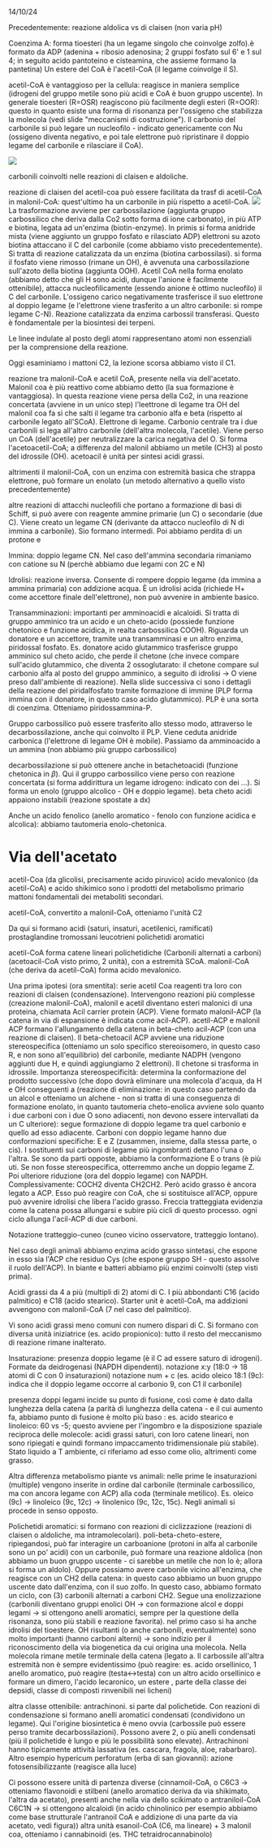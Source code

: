 14/10/24

Precedentemente: reazione aldolica vs di claisen (non varia pH)

Coenzima A: forma tioesteri (ha un legame singolo che coinvolge zolfo).è formato da ADP (adenina + ribosio adenosina; 2 gruppi fosfato sul 6' e 1 sul 4; in seguito acido pantoteino e cisteamina, che assieme formano la pantetina) Un estere del CoA è l'acetil-CoA (il legame coinvolge il S).

acetil-CoA è vantaggioso per la cellula: reagisce in maniera semplice (idrogeni del gruppo metile sono più acidi e CoA è buon gruppo uscente). In generale tioesteri (R=OSR) reagiscono più facilmente degli esteri (R=OOR): questo in quanto esiste una forma di risonanza per l'ossigeno che stabilizza la molecola (vedi slide "meccanismi di costruzione"). Il carbonio del carbonile si può legare un nucleofilo - indicato genericamente con Nu (ossigeno diventa negativo, e poi tale elettrone può ripristinare il doppio legame del carbonile e rilasciare il CoA).

![](https://phepatus.xyz/data/md-attachments-prova/tioestere.svg)

carbonili coinvolti nelle reazioni di claisen e aldoliche.

reazione di claisen del acetil-coa può essere facilitata da trasf di acetil-CoA in malonil-CoA: quest'ultimo ha un carbonile in più rispetto a acetil-CoA.
![](https://phepatus.xyz/data/md-attachments-prova/path41.svg)
La trasformazione avviene per carbossilazione (aggiunta gruppo carbossilico che deriva dalla Co2 sotto forma di ione carbonato), in più ATP e biotina, legata ad un'enzima (biotin-enzyme). In primis si forma anidride mista (viene aggiunto un gruppo fosfato e rilasciato ADP) elettroni su azoto biotina attaccano il C del carbonile (come abbiamo visto precedentemente). Si tratta di reazione catalizzata da un enzima (biotina carbossilasi). si forma il fosfato viene rimosso (rimane un OH), è avvenuta una carbossilazione sull'azoto della biotina (aggiunta OOH). Acetil CoA nella forma enolato (abbiamo detto che gli H sono acidi, dunque l'anione è facilmente ottenibile), attacca nucleofilicamente (essendo anione è ottimo nucleofilo) il C del carbonile. L'ossigeno carico negativamente trasferisce il suo elettrone al doppio legame (e l'elettrone viene trasferito a un altro carbonile: si rompe legame C-N). Reazione catalizzata da enzima carbossil transferasi. Questo è fondamentale per la biosintesi dei terpeni.

Le linee indulate al posto degli atomi rappresentano atomi non essenziali per la comprensione della reazione.

Oggi esaminiamo i mattoni C2, la lezione scorsa abbiamo visto il C1.

reazione tra malonil-CoA e acetil CoA, presente nella via dell'acetato. Malonil coa è più reattivo come abbiamo detto (la sua formazione è vantaggiosa). In questa reazione viene persa della Co2, in una reazione concertata (avviene in un unico step) l'leettrone di legame tra OH del malonil coa fa sì che salti il legame tra carbonio alfa e beta (rispetto al carbonile legato all'SCoA). Elettrone di legame. Carbonio centrale tra i due carbonili si lega all'altro carbonile (dell'altra molecola, l'acetile). Viene perso un CoA (dell'acetile) per neutralizzare la carica negativa del O. Si forma l'acetoacetil-CoA; a differenza del malonil abbiamo un metile (CH3) al posto del idrossile (OH). acetoacil è unità per sintesi acidi grassi. 

altrimenti il malonil-CoA, con un enzima con estremità basica che strappa elettrone, può formare un enolato (un metodo alternativo a quello visto precedentemente)

altre reazioni di attacchi nucleofili che portano a formazione di basi di Schiff, si può avere con reagente ammine primarie (un C) o secondarie (due C). Viene creato un legame CN (derivante da attacco nucleofilo di N di immina a carbonile). Sio formano intermedi. Poi abbiamo perdita di un protone e 

Immina: doppio legame CN. Nel caso dell'ammina secondaria rimaniamo con catione su N (perchè abbiamo due legami con 2C e N)

Idrolisi: reazione inversa. Consente di rompere doppio legame (da immina a ammina primaria) con addizione acqua. È un idrolisi acida (richiede H+ come accettore finale dell'elettrone), non può avvenire in ambiente basico.

Transamminazioni: importanti per amminoacidi e alcaloidi. Si tratta di gruppo amminico tra un acido e un cheto-acido (possiede funzione chetonico e funzione acidica, in realta carbossilica COOH). Riguarda un donatore e un accettore, tramite una transamminasi e un altro enzima, piridossal fosfato. Es. donatore acido glutammico trasferisce gruppo amminico sul cheto acido, che perde il chetone (che invece compare sull'acido glutammico, che diventa 2 ossoglutarato: il chetone compare sul carbonio alfa al posto del gruppo amminico, a seguito di idrolisi -> O viene preso dall'ambiente di reazione). Nella slide successiva ci sono i dettagli della reazione del piridalfosfato tramite formazione di immine (PLP forma immina con il donatore, in questo caso acido glutammico). PLP è una sorta di coenzima. Otteniamo piridossammina-P.

Gruppo carbossilico può essere trasferito allo stesso modo, attraverso le decarbossilazione, anche qui coinvolto il PLP. Viene ceduta anidride carbonica (l'elettrone di legame OH è mobile). Passiamo da amminoacido a un ammina (non abbiamo più gruppo carbossilico)

decarbossilazione si può ottenere anche in betachetoacidi (funzione chetonica in $\beta$). Qui il gruppo carbossilico viene perso con reazione concertata (si forma addirittura un legame idrogeno: indicato con dei ...). Si forma un enolo (gruppo alcolico - OH e doppio legame). beta cheto acidi appaiono instabili (reazione spostate a dx)

Anche un acido fenolico (anello aromatico - fenolo con funzione acidica e alcolica): abbiamo tautomeria enolo-chetonica.

# Via dell'acetato

acetil-Coa (da glicolisi, precisamente acido piruvico) acido mevalonico (da acetil-CoA) e acido shikimico sono i prodotti del metabolismo primario mattoni fondamentali dei metaboliti secondari.

acetil-CoA, convertito a malonil-CoA, otteniamo l'unità C2

Da qui si formano acidi (saturi, insaturi, acetilenici, ramificati)
prostaglandine
tromossani
leucotrieni
polichetidi aromatici

acetil-CoA forma catene lineari polichetidiche (Carbonili alternati a carboni) (acetoacil-CoA visto primo, 2 unità), con a estremità SCoA. malonil-CoA (che deriva da acetil-CoA) forma acido mevalonico.

Una prima ipotesi (ora smentita): serie acetil Coa reagenti tra loro con reazioni di claisen (condensazione). 
Intervengono reazioni più complesse (creazione malonil-CoA), malonil e acetil diventano esteri malonici di una proteina, chiamata Acil carrier protein (ACP). Viene formato malonil-ACP (la catena in via di espansione è indicata come acil-ACP). acetil-ACP e malonil ACP formano l'allungamento della catena in beta-cheto acil-ACP (con una reazione di claisen). Il beta-chetoacil ACP avviene una riduzione stereospecifica (otteniamo un solo specifico stereoisomero, in questo caso R, e non sono all'equilibrio) del carbonile, mediante NADPH (vengono aggiunti due H, e quindi aggiungiamo 2 elettroni). Il chetone si trasforma in idrossile. Importanza stereospecificità: determina la conformazione del prodotto successivo (che dopo dovrà eliminare una molecola d'acqua, da H e OH conseguenti a (reazione di eliminazione: in questo caso partendo da un alcol e otteniamo un alchene - non si tratta di una conseguenza di formazione enolato, in quanto tautomeria cheto-enolica avviene solo quanto i due carboni con i due O sono adiacenti, non devono essere intervallati da un C ulteriore): segue formazione di doppio legame tra quel carbonio e quello ad esso adiacente. Carboni con doppio legame hanno due conformazioni specifiche: E e Z (zusammen, insieme, dalla stessa parte, o cis). I sostituenti sui carboni di legame più ingombranti dettano l'una o l'altra. Se sono da parti opposte, abbiamo la conformazione E o trans (è più uti. Se non fosse stereospecifica, otterremmo anche un doppio legame Z.
Poi ulteriore riduzione (ora del doppio legame) con NAPDH.
Complessivamente: COCH2 diventa CH2CH2. Però acido grasso è ancora legato a ACP. Esso può reagire con CoA, che si sostituisce all'ACP, oppure può avvenire idrolisi che libera l'acido grasso.
Freccia tratteggiata evidenzia come la catena possa allungarsi e subire più cicli di questo processo. ogni ciclo allunga l'acil-ACP di due carboni.

Notazione tratteggio-cuneo (cuneo vicino osservatore, tratteggio lontano).

Nel caso degli animali abbiamo enzima acido grasso sintetasi, che espone in esso sia l'ACP che residuo Cys (che espone gruppo SH - questo assolve il ruolo dell'ACP). In biante e batteri abbiamo più enzimi coinvolti (step visti prima).

Acidi grassi da 4 a più (multipli di 2) atomi di C. I più abbondanti C16 (acido palmitico) e C18 (acido stearico). Starter unit è acetil-CoA, ma addizioni avvengono con malonil-CoA (7 nel caso del palmitico). 

Vi sono acidi grassi meno comuni con numero dispari di C. Si formano con diversa unità iniziatrice (es. acido propionico): tutto il resto del meccanismo di reazione rimane inalterato.

Insaturazione: presenza doppio legame (è il C ad essere saturo di idrogeni). Formate da deidrogenasi (NAPDH dipendenti). notazione x:y (18:0 -> 18 atomi di C con 0 insaturazioni)
notazione num + c (es. acido oleico 18:1 (9c): indica che il doppio legame occorre al carbonio 9, con C1 il carbonile)

presenza doppi legami incide su punto di fusione, così come è dato dalla lunghezza della catena (a parità di lunghezza della catena - e il cui aumento fa, abbiamo punto di fusione è molto più baso : es. acido stearico e linoleico: 60 vs -5; questo avviene per l'ingombro e la disposizione spaziale reciproca delle molecole: acidi grassi saturi, con loro catene lineari, non sono ripiegati e quindi formano impaccamento tridimensionale più stabile). Stato liquido a T ambiente, ci riferiamo ad esso come olio, altrimenti come grasso.

Altra differenza metabolismo piante vs animali: nelle prime le insaturazioni (multiple) vengono inserite in ordine dal carbonile (terminale carbossilico, ma con ancora legame con ACP) alla coda (terminale metilico). Es. oleico (9c) -> linoleico (9c, 12c) -> linolenico (9c, 12c, 15c). Negli animali si procede in senso opposto.

Polichetidi aromatici: si formano con reazioni di ciclizzazione (reazioni di claisen o aldoliche, ma intramolecolari). poli-beta-cheto-estere, ripiegandosi, può far interagire un carboanione (protoni in alfa al carbonile sono un po' acidi) con un carbonile, può formare una reazione aldolica (non abbiamo un buon gruppo uscente - ci sarebbe un metile che non lo è; allora si forma un aldolo). Oppure possiamo avere carbonile vicino all'enzima, che reagisce con un CH2 della catena: in questo caso abbiamo un buon gruppo uscente dato dall'enzima, con il suo zolfo. In questo caso, abbiamo formato un ciclo, con (3) carbonili alternati a carboni CH2. Segue una enolizzazione (carbonili diventano gruppi enolici OH -> con formazione alcol e doppi legami -> si ottengono anelli aromatici, sempre per la questione della risonanza, sono più stabili e reazione favorita). nel primo caso si ha anche idrolisi del tioestere. OH risultanti (o anche carbonili, eventualmente) sono molto importanti (hanno carboni alterni) -> sono indizio per il riconoscimento della via biogenetica da cui origina una molecola.
Nella molecola rimane metile terminale della catena (legato a. Il carbossile all'altra estremità non è sempre evidentissimo (può reagire: es. acido orsellinico, 1 anello aromatico, può reagire (testa<->testa) con un altro acido orsellinico e formare un dimero, l'acido lecaronico, un estere , parte della classe dei depsidi, classe di composti rinvenibili nei licheni)

altra classe ottenibile: antrachinoni. si parte dal polichetide. Con reazioni di condensazione si formano anelli aromatici condensati (condividono un legame). Qui l'origine biosintetica è meno ovvia (carbossile può essere perso tramite decarbossilazioni). Possono avere 2, o più anelli condensati (più il polichetide è lungo e più le possibilità sono elevate). Antrachinoni hanno tipicamente attività lassativa (es. cascara, fragola, aloe, rabarbaro). Altro esempio hypericum perforatum (erba di san giovanni): azione fotosensibilizzante (reagisce alla luce)

Ci possono essere unità di partenza diverse (cinnamoil-CoA, o C6C3 -> otteniamo flavonoidi e stilbeni (anello aromatico deriva da via shikimato, l'altra da acetato), presenti anche nella via dello scikimato o antraniloil-CoA C6C1N -> si ottengono alcaloidi (in acido chinolinico per esempio abbiamo come base strutturale l'antranoil CoA e addizione di una parte da via acetato, vedi figura))
altra unità esanoil-CoA (C6, ma lineare) + 3 malonil coa, otteniamo i cannabinoidi (es. THC tetraidrocannabinolo)



